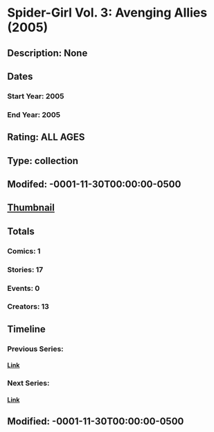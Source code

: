 # Spider-Girl Vol. 3: Avenging Allies (2005)
## Description: None
## Dates
### Start Year: 2005
### End Year: 2005
## Rating: ALL AGES
## Type: collection
## Modifed: -0001-11-30T00:00:00-0500
## [Thumbnail](http://i.annihil.us/u/prod/marvel/i/mg/6/c0/4bc649076e81d.jpg)
## Totals
### Comics: 1
### Stories: 17
### Events: 0
### Creators: 13
## Timeline
### Previous Series: 
#### [Link]()
### Next Series: 
#### [Link]()
## Modified: -0001-11-30T00:00:00-0500